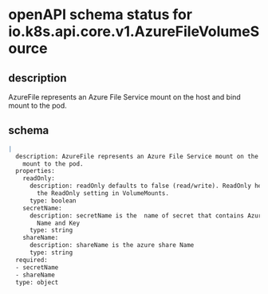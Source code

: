 # openAPI schema status for io.k8s.api.core.v1.AzureFileVolumeSource

## description

AzureFile represents an Azure File Service mount on the host and bind mount to the pod.

## schema

```yaml
|
  description: AzureFile represents an Azure File Service mount on the host and bind
    mount to the pod.
  properties:
    readOnly:
      description: readOnly defaults to false (read/write). ReadOnly here will force
        the ReadOnly setting in VolumeMounts.
      type: boolean
    secretName:
      description: secretName is the  name of secret that contains Azure Storage Account
        Name and Key
      type: string
    shareName:
      description: shareName is the azure share Name
      type: string
  required:
  - secretName
  - shareName
  type: object

```
